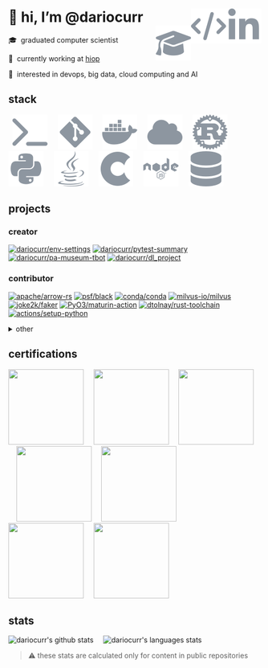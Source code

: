 <h1>
👋 hi, I’m @dariocurr
&nbsp;&nbsp;&nbsp;
<a href="https://www.linkedin.com/in/dariocurr">
    <img align="right" alt="linkedin" src="./assets/linkedin.svg">
</a>
&nbsp;&nbsp;&nbsp;
<a href="https://dariocurr.github.io/">
    <img align="right" alt="website" src="./assets/dev.svg">
</a>
&nbsp;&nbsp;&nbsp;
<a href="https://scholar.google.it/citations?hl=en&user=DhJKkeMAAAAJ">
    <img align="right" alt="gscholar" src="./assets/cap.svg">
</a>
</h1>

🎓&nbsp; graduated computer scientist

🏢&nbsp; currently working at [hiop](https://hiop.io/)

👀&nbsp; interested in devops, big data, cloud computing and AI

## stack

&nbsp;
![shell](./assets/shell.svg)
&nbsp;&nbsp;&nbsp;
![git](./assets/git.svg)
&nbsp;&nbsp;&nbsp;
![docker](./assets/docker.svg)
&nbsp;&nbsp;&nbsp;
![cloud](./assets/cloud.svg)
&nbsp;&nbsp;&nbsp;
![rust](./assets/rust.svg)
&nbsp;&nbsp;&nbsp;
![python](./assets/python.svg)
&nbsp;&nbsp;&nbsp;
![java](./assets/java.svg)
&nbsp;&nbsp;&nbsp;
![c](./assets/c.svg)
&nbsp;&nbsp;&nbsp;
![node](./assets/node.svg)
&nbsp;&nbsp;&nbsp;
![database](./assets/database.svg)

## projects

### creator

[![dariocurr/env-settings](https://github-readme-stats.vercel.app/api/pin/?username=dariocurr&repo=env-settings&theme=transparent&title_color=f59d62&icon_color=f59d62&text_color=aaaaaa&hide_border=true&description_lines_count=3)](https://github.com/dariocurr/env-settings)
[![dariocurr/pytest-summary](https://github-readme-stats.vercel.app/api/pin/?username=dariocurr&repo=pytest-summary&theme=transparent&title_color=f59d62&icon_color=f59d62&text_color=aaaaaa&hide_border=true&description_lines_count=3)](https://github.com/dariocurr/pytest-summary)
[![dariocurr/pa-museum-tbot](https://github-readme-stats.vercel.app/api/pin/?username=dariocurr&repo=pa-museum-tbot&theme=transparent&title_color=f59d62&icon_color=f59d62&text_color=aaaaaa&hide_border=true&description_lines_count=3)](https://github.com/dariocurr/pa-museum-tbot)
[![dariocurr/dl_project](https://github-readme-stats.vercel.app/api/pin/?username=dariocurr&repo=dl_project&theme=transparent&title_color=f59d62&icon_color=f59d62&text_color=aaaaaa&hide_border=true&description_lines_count=3)](https://github.com/dariocurr/dl_project)

### contributor

[![apache/arrow-rs](https://github-readme-stats.vercel.app/api/pin/?username=apache&repo=arrow-rs&theme=transparent&show_owner=true&title_color=f59d62&icon_color=f59d62&text_color=aaaaaa&hide_border=true&description_lines_count=3)](https://github.com/apache/arrow-rs)
[![psf/black](https://github-readme-stats.vercel.app/api/pin/?username=psf&repo=black&theme=transparent&show_owner=true&title_color=f59d62&icon_color=f59d62&text_color=aaaaaa&hide_border=true&description_lines_count=3)](https://github.com/psf/black)
[![conda/conda](https://github-readme-stats.vercel.app/api/pin/?username=conda&repo=conda&theme=transparent&show_owner=true&title_color=f59d62&icon_color=f59d62&text_color=aaaaaa&hide_border=true&description_lines_count=3)](https://github.com/conda/conda)
[![milvus-io/milvus](https://github-readme-stats.vercel.app/api/pin/?username=milvus-io&repo=milvus&theme=transparent&show_owner=true&title_color=f59d62&icon_color=f59d62&text_color=aaaaaa&hide_border=true&description_lines_count=3)](https://github.com/milvus-io/milvus)
[![joke2k/faker](https://github-readme-stats.vercel.app/api/pin/?username=joke2k&repo=faker&theme=transparent&show_owner=true&title_color=f59d62&icon_color=f59d62&text_color=aaaaaa&hide_border=true&description_lines_count=3)](https://github.com/joke2k/faker)
[![PyO3/maturin-action](https://github-readme-stats.vercel.app/api/pin/?username=PyO3&repo=maturin-action&theme=transparent&show_owner=true&title_color=f59d62&icon_color=f59d62&text_color=aaaaaa&hide_border=true&description_lines_count=3)](https://github.com/PyO3/maturin-action)
[![dtolnay/rust-toolchain](https://github-readme-stats.vercel.app/api/pin/?username=dtolnay&repo=rust-toolchain&theme=transparent&show_owner=true&title_color=f59d62&icon_color=f59d62&text_color=aaaaaa&hide_border=true&description_lines_count=3)](https://github.com/dtolnay/rust-toolchain)
[![actions/setup-python](https://github-readme-stats.vercel.app/api/pin/?username=actions&repo=setup-python&theme=transparent&show_owner=true&title_color=f59d62&icon_color=f59d62&text_color=aaaaaa&hide_border=true&description_lines_count=3)](https://github.com/actions/setup-python)

<details>

  <summary>other</summary>

  [![cookiecutter/cookiecutter](https://github-readme-stats.vercel.app/api/pin/?username=cookiecutter&repo=cookiecutter&theme=transparent&show_owner=true&title_color=f59d62&icon_color=f59d62&text_color=aaaaaa&hide_border=true&description_lines_count=3)](https://github.com/cookiecutter/cookiecutter)
  [![github/docs](https://github-readme-stats.vercel.app/api/pin/?username=github&repo=docs&theme=transparent&show_owner=true&title_color=f59d62&icon_color=f59d62&text_color=aaaaaa&hide_border=true&description_lines_count=3)](https://github.com/github/docs)
  [![backstage/mkdocs-monorepo-plugin](https://github-readme-stats.vercel.app/api/pin/?username=backstage&repo=mkdocs-monorepo-plugin&theme=transparent&show_owner=true&title_color=f59d62&icon_color=f59d62&text_color=aaaaaa&hide_border=true&description_lines_count=3)](https://github.com/backstage/mkdocs-monorepo-plugin)
  [![ultrabug/mkdocs-static-i18n](https://github-readme-stats.vercel.app/api/pin/?username=ultrabug&repo=mkdocs-static-i18n&theme=transparent&show_owner=true&title_color=f59d62&icon_color=f59d62&text_color=aaaaaa&hide_border=true&description_lines_count=3)](https://github.com/ultrabug/mkdocs-static-i18n)
  [![Intelligence-AI/learnjsonschema.com](https://github-readme-stats.vercel.app/api/pin/?username=Intelligence-AI&repo=learnjsonschema.com&theme=transparent&show_owner=true&title_color=f59d62&icon_color=f59d62&text_color=aaaaaa&hide_border=true&description_lines_count=3)](https://github.com/intelligence-ai/learnjsonschema.com)
  [![BlueBrain/BluePyEfe](https://github-readme-stats.vercel.app/api/pin/?username=BlueBrain&repo=BluePyEfe&theme=transparent&show_owner=true&title_color=f59d62&icon_color=f59d62&text_color=aaaaaa&hide_border=true&description_lines_count=3)](https://github.com/BlueBrain/BluePyEfe)

</details>

## certifications

[<img src="https://bestr.it/filemanager/show/8f99bc52-e576-4ecf-9dbc-095bd38d36f4.png" width="150" height="150"/>](https://bestr.it/verify/EJ2XAFDPBL)
&nbsp;&nbsp;&nbsp;
[<img src="https://images.credly.com/size/680x680/images/00634f82-b07f-4bbd-a6bb-53de397fc3a6/image.png" width="150" height="150"/>](https://www.credly.com/badges/33614ca6-2f0d-456b-87e9-bf8b8591cbf8/public_url)
&nbsp;&nbsp;&nbsp;
[<img src="https://images.credly.com/size/680x680/images/b9feab85-1a43-4f6c-99a5-631b88d5461b/image.png" width="150" height="150"/>](https://www.credly.com/badges/e9b6c64c-2175-4345-950b-6331fd88af43/public_url)
&nbsp;&nbsp;&nbsp;
[<img src="https://images.credly.com/size/680x680/images/44994cda-b5b0-44cb-9a6d-d29b57163073/image.png" width="150" height="150"/>](https://www.credly.com/badges/0f158c45-adb0-4ac9-9d5f-0039649e4808/public_url)
&nbsp;&nbsp;&nbsp;
[<img src="https://images.credly.com/size/680x680/images/024d0122-724d-4c5a-bd83-cfe3c4b7a073/image.png" width="150" height="150"/>](https://www.credly.com/badges/0f59d53a-1ecb-4f6f-8a84-96fa3cb55965/public_url)
&nbsp;&nbsp;&nbsp;
[<img src="https://images.credly.com/size/680x680/images/89efc3e7-842b-4790-b09b-9ea5efc71ec3/image.png" width="150" height="150"/>](https://www.credly.com/badges/6da40853-2bc6-4738-887e-8710a10e7a29/public_url)
&nbsp;&nbsp;&nbsp;
[<img src="https://images.credly.com/size/680x680/images/c9ed294b-f8ac-48fa-a8c3-96dab1f110f2/image.png" width="150" height="150"/>](https://www.credly.com/badges/b3c3ae21-61a9-4519-85d6-29a3bb8c443a/public_url)

## stats

![dariocurr's github stats](https://github-readme-stats.vercel.app/api?username=dariocurr&show_icons=true&theme=transparent&title_color=f59d62&icon_color=f59d62&text_color=aaaaaa&hide_border=true&hide_title=true&hide_rank=true)
&nbsp;&nbsp;&nbsp;
![dariocurr's languages stats](https://github-readme-stats.vercel.app/api/top-langs/?username=dariocurr&hide=html&text&hide_title=true&hide_border=true&layout=compact&langs_count=8&theme=transparent)
> ⚠️ these stats are calculated only for content in public repositories
